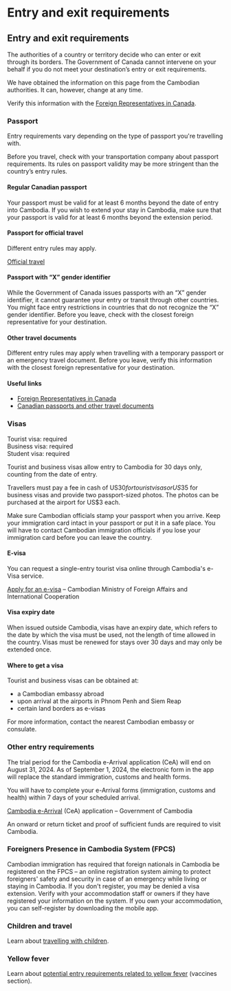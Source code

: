 # Entry and exit requirements

## Entry and exit requirements

The authorities of a country or territory decide who can enter or exit through its borders. The Government of Canada cannot intervene on your behalf if you do not meet your destination’s entry or exit requirements.

We have obtained the information on this page from the Cambodian authorities. It can, however, change at any time.

Verify this information with the [Foreign Representatives in Canada](https://www.international.gc.ca/protocol-protocole/reps.aspx?lang=eng).

### Passport

Entry requirements vary depending on the type of passport you're travelling with.

Before you travel, check with your transportation company about passport requirements. Its rules on passport validity may be more stringent than the country’s entry rules.

#### Regular Canadian passport

Your passport must be valid for at least 6 months beyond the date of entry into Cambodia. If you wish to extend your stay in Cambodia, make sure that your passport is valid for at least 6 months beyond the extension period.

#### Passport for official travel

Different entry rules may apply.

[Official travel](https://www.canada.ca/en/immigration-refugees-citizenship/services/canadian-passports/official-travel.html)

#### Passport with “X” gender identifier

While the Government of Canada issues passports with an “X” gender identifier, it cannot guarantee your entry or transit through other countries. You might face entry restrictions in countries that do not recognize the “X” gender identifier. Before you leave, check with the closest foreign representative for your destination.

#### Other travel documents

Different entry rules may apply when travelling with a temporary passport or an emergency travel document. Before you leave, verify this information with the closest foreign representative for your destination.

#### Useful links

* [Foreign Representatives in Canada](https://www.international.gc.ca/protocol-protocole/reps.aspx?lang=eng)
* [Canadian passports and other travel documents](http://www.canada.ca/passport)

### Visas

Tourist visa: required  
Business visa: required  
Student visa: required

Tourist and business visas allow entry to Cambodia for 30 days only, counting from the date of entry.

Travellers must pay a fee in cash of US$30 for tourist visas or US$35 for business visas and provide two passport-sized photos. The photos can be purchased at the airport for US$3 each.

Make sure Cambodian officials stamp your passport when you arrive. Keep your immigration card intact in your passport or put it in a safe place. You will have to contact Cambodian immigration officials if you lose your immigration card before you can leave the country.

#### E-visa

You can request a single-entry tourist visa online through Cambodia's e-Visa service.

[Apply for an e-visa](https://www.evisa.gov.kh/) – Cambodian Ministry of Foreign Affairs and International Cooperation

#### Visa expiry date

When issued outside Cambodia, visas have an expiry date, which refers to the date by which the visa must be used, not the length of time allowed in the country. Visas must be renewed for stays over 30 days and may only be extended once.

#### Where to get a visa

Tourist and business visas can be obtained at:

* a Cambodian embassy abroad
* upon arrival at the airports in Phnom Penh and Siem Reap
* certain land borders as e-visas

For more information, contact the nearest Cambodian embassy or consulate.

### Other entry requirements

The trial period for the Cambodia e-Arrival application (CeA) will end on August 31, 2024. As of September 1, 2024, the electronic form in the app will replace the standard immigration, customs and health forms.

You will have to complete your e-Arrival forms (immigration, customs and health) within 7 days of your scheduled arrival.

[Cambodia e-Arrival](https://arrival.gov.kh/) (CeA) application – Government of Cambodia

An onward or return ticket and proof of sufficient funds are required to visit Cambodia.

### Foreigners Presence in Cambodia System (FPCS)

Cambodian immigration has required that foreign nationals in Cambodia be registered on the FPCS – an online registration system aiming to protect foreigners' safety and security in case of an emergency while living or staying in Cambodia. If you don't register, you may be denied a visa extension. Verify with your accommodation staff or owners if they have registered your information on the system. If you own your accommodation, you can self-register by downloading the mobile app.

### Children and travel

Learn about [travelling with children](http://travel.gc.ca/travelling/children).

### Yellow fever

Learn about [potential entry requirements related to yellow fever](#health) (vaccines section).